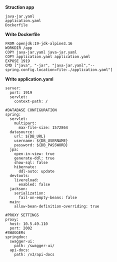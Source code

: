 **Struction app**

    java-jar.yaml
    application.yaml
    Dockerfile
    
**Write Dockerfile**

    FROM openjdk:19-jdk-alpine3.16
    WORKDIR /app
    COPY java-jar.yaml java-jar.yaml
    COPY application.yaml application.yaml
    EXPOSE 1919
    CMD ["java", "-jar", "java-jar.yaml","--spring.config.location=file:./application.yaml"]

**Write application.yaml**

    server:
      port: 1919
      servlet:
        context-path: /

    #DATABASE CONFIGURATION
    spring:
      servlet:
        multipart:
          max-file-size: 1572864
      datasource:
        url: ${DB_URL}
        username: ${DB_USERNAME}
        password: ${DB_PASSWORD}
      jpa:
        open-in-view: true
        generate-ddl: true
        show-sql: false
        hibernate:
          ddl-auto: update
      devtools:
        livereload:
          enabled: false
      jackson:
        serialization:
          fail-on-empty-beans: false
      main:
        allow-bean-definition-overriding: true

    #PROXY SETTINGS
    proxy:
      host: 10.5.49.110
      port: 2002
    #SWAGGERs
    springdoc:
      swagger-ui:
        path: /swagger-ui/
      api-docs:
        path: /v3/api-docs
